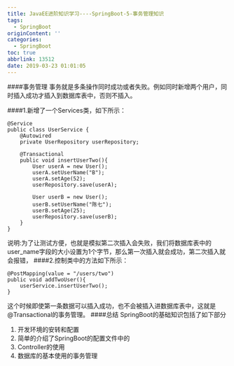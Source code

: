 ```yaml
---
title: JavaEE进阶知识学习----SpringBoot-5-事务管理知识
tags:
  - SpringBoot
originContent: ''
categories:
  - SpringBoot
toc: true
abbrlink: 13512
date: 2019-03-23 01:01:05
---
```

####事务管理
事务就是多条操作同时成功或者失败。例如同时新增两个用户，同时插入成功才插入到数据库表中，否则不插入。
<!-- more -->
####1.新增了一个Services类，如下所示：

	@Service
	public class UserService {
	    @Autowired
	    private UserRepository userRepository;
	     
        @Transactional
	    public void insertUserTwo(){
	        User userA = new User();
	        userA.setUserName("B");
	        userA.setAge(52);
	        userRepository.save(userA);
	
	        User userB = new User();
	        userB.setUserName("陈七");
	        userB.setAge(25);
	        userRepository.save(userB);
	    }
	}
说明:为了让测试方便，也就是模拟第二次插入会失败，我们将数据库表中的user_name字段的大小设置为1个字节，那么第一次插入就会成功，第二次插入就会报错，
####2.控制类中的方法如下所示：

	@PostMapping(value = "/users/two")
	public void addTwoUser(){
	    userService.insertUserTwo();
	}
这个时候即使第一条数据可以插入成功，也不会被插入进数据库表中，这就是 @Transactional的事务管理。
####总结
SpringBoot的基础知识包括了如下部分
1. 开发环境的安转和配置
2. 简单的介绍了SpringBoot的配置文件中的
3. Controller的使用
4. 数据库的基本使用的事务管理

